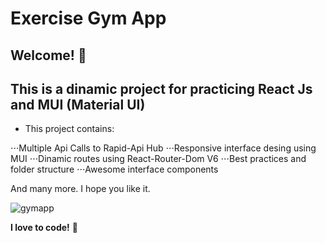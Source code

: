 # Exercise Gym App

## Welcome! 👋

## This is a dinamic project for practicing React Js and MUI (Material UI)

* This project contains: 

⋅⋅⋅Multiple Api Calls to Rapid-Api Hub
⋅⋅⋅Responsive interface desing using MUI
⋅⋅⋅Dinamic routes using React-Router-Dom V6
⋅⋅⋅Best practices and folder structure
⋅⋅⋅Awesome interface components

And many more.
I hope you like it.

![gymapp](https://user-images.githubusercontent.com/45151760/175989858-a95a330f-e646-452e-a051-d7ecb6fb58eb.png)

**I love to code!** 🚀
